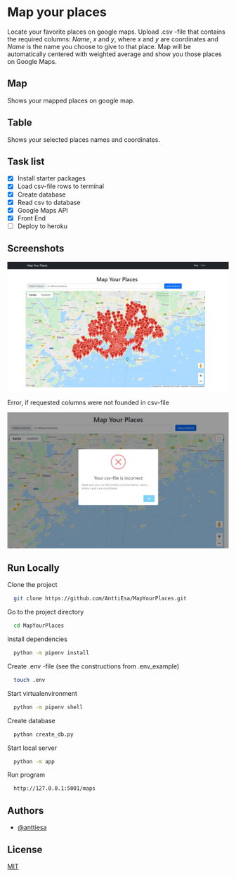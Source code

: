 
# Map your places

Locate your favorite places on google maps. Upload .csv -file that contains the required columns: *Name*, *x* and *y*, where *x* and *y* are coordinates and *Name* is the name you choose to give to that place. Map will be automatically centered with weighted average and show you those places on Google Maps.

## Map

Shows your mapped places on google map.

## Table

Shows your selected places names and coordinates.

## Task list

- [x] Install starter packages
- [x] Load csv-file rows to terminal
- [x] Create database
- [x] Read csv to database
- [x] Google Maps API
- [x] Front End
- [ ] Deploy to heroku

## Screenshots

![App Screenshot](screenshots/mapyourplaces.jpg)

Error, if requested columns were not founded in csv-file

![App Screenshot](screenshots/error.jpg)

## Run Locally

Clone the project

```bash
  git clone https://github.com/AnttiEsa/MapYourPlaces.git
```

Go to the project directory

```bash
  cd MapYourPlaces
```

Install dependencies

```bash
  python -m pipenv install
```

Create .env -file (see the constructions from .env_example)

```bash
  touch .env
```

Start virtualenvironment
```bash
  python -m pipenv shell
```

Create database
```bash
  python create_db.py
```

Start local server
```bash
  python -m app
```

Run program
```bash
  http://127.0.0.1:5001/maps
```

## Authors

- [@anttiesa](https://www.github.com/anttiesa)

  
## License

[MIT](https://choosealicense.com/licenses/mit/)
